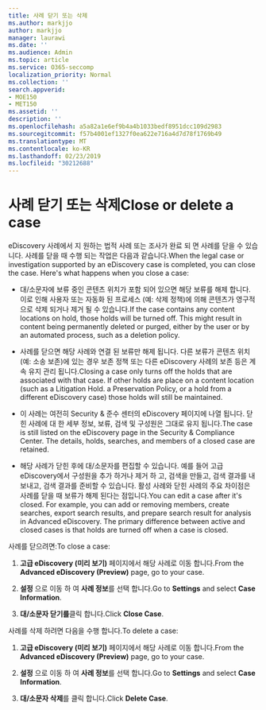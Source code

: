 ```yaml
---
title: 사례 닫기 또는 삭제
ms.author: markjjo
author: markjjo
manager: laurawi
ms.date: ''
ms.audience: Admin
ms.topic: article
ms.service: O365-seccomp
localization_priority: Normal
ms.collection: ''
search.appverid:
- MOE150
- MET150
ms.assetid: ''
description: ''
ms.openlocfilehash: a5a82a1e6ef9b4a4b1033bedf8951dcc109d2983
ms.sourcegitcommit: f57b4001ef1327f0ea622e716a4d7d78f1769b49
ms.translationtype: MT
ms.contentlocale: ko-KR
ms.lasthandoff: 02/23/2019
ms.locfileid: "30212688"
---
```

# <a name="close-or-delete-a-case"></a><span data-ttu-id="56e35-102">사례 닫기 또는 삭제</span><span class="sxs-lookup"><span data-stu-id="56e35-102">Close or delete a case</span></span>

<span data-ttu-id="56e35-p101">eDiscovery 사례에서 지 원하는 법적 사례 또는 조사가 완료 되 면 사례를 닫을 수 있습니다. 사례를 닫을 때 수행 되는 작업은 다음과 같습니다.</span><span class="sxs-lookup"><span data-stu-id="56e35-p101">When the legal case or investigation supported by an eDiscovery case is completed, you can close the case. Here's what happens when you close a case:</span></span>

- <span data-ttu-id="56e35-p102">대/소문자에 보류 중인 콘텐츠 위치가 포함 되어 있으면 해당 보류를 해제 합니다. 이로 인해 사용자 또는 자동화 된 프로세스 (예: 삭제 정책)에 의해 콘텐츠가 영구적으로 삭제 되거나 제거 될 수 있습니다.</span><span class="sxs-lookup"><span data-stu-id="56e35-p102">If the case contains any content locations on hold, those holds will be turned off. This might result in content being permanently deleted or purged, either by the user or by an automated process, such as a deletion policy.</span></span>

- <span data-ttu-id="56e35-p103">사례를 닫으면 해당 사례와 연결 된 보류만 해제 됩니다. 다른 보류가 콘텐츠 위치 (예: 소송 보존)에 있는 경우 보존 정책 또는 다른 eDiscovery 사례의 보존 등은 계속 유지 관리 됩니다.</span><span class="sxs-lookup"><span data-stu-id="56e35-p103">Closing a case only turns off the holds that are associated with that case. If other holds are place on a content location (such as a Litigation Hold. a Preservation Policy, or a hold from a different eDiscovery case) those holds will still be maintained.</span></span>

- <span data-ttu-id="56e35-p104">이 사례는 여전히 Security & 준수 센터의 eDiscovery 페이지에 나열 됩니다. 닫힌 사례에 대 한 세부 정보, 보류, 검색 및 구성원은 그대로 유지 됩니다.</span><span class="sxs-lookup"><span data-stu-id="56e35-p104">The case is still listed on the eDiscovery page in the Security & Compliance Center. The details, holds, searches, and members of a closed case are retained.</span></span>

- <span data-ttu-id="56e35-p105">해당 사례가 닫힌 후에 대/소문자를 편집할 수 있습니다. 예를 들어 고급 eDiscovery에서 구성원을 추가 하거나 제거 하 고, 검색을 만들고, 검색 결과를 내보내고, 검색 결과를 준비할 수 있습니다. 활성 사례와 닫힌 사례의 주요 차이점은 사례를 닫을 때 보류가 해제 된다는 점입니다.</span><span class="sxs-lookup"><span data-stu-id="56e35-p105">You can edit a case after it's closed. For example, you can add or removing members, create searches, export search results, and prepare search result for analysis in Advanced eDiscovery. The primary difference between active and closed cases is that holds are turned off when a case is closed.</span></span>

<span data-ttu-id="56e35-115">사례를 닫으려면:</span><span class="sxs-lookup"><span data-stu-id="56e35-115">To close a case:</span></span>

1. <span data-ttu-id="56e35-116">**고급 eDiscovery (미리 보기)** 페이지에서 해당 사례로 이동 합니다.</span><span class="sxs-lookup"><span data-stu-id="56e35-116">From the **Advanced eDiscovery (Preview)** page, go to your case.</span></span>

2. <span data-ttu-id="56e35-117">**설정** 으로 이동 하 여 **사례 정보**를 선택 합니다.</span><span class="sxs-lookup"><span data-stu-id="56e35-117">Go to **Settings** and select **Case Information**.</span></span> 

3. <span data-ttu-id="56e35-118">**대/소문자 닫기를**클릭 합니다.</span><span class="sxs-lookup"><span data-stu-id="56e35-118">Click **Close Case**.</span></span> 

<span data-ttu-id="56e35-119">사례를 삭제 하려면 다음을 수행 합니다.</span><span class="sxs-lookup"><span data-stu-id="56e35-119">To delete a case:</span></span>

1. <span data-ttu-id="56e35-120">**고급 eDiscovery (미리 보기)** 페이지에서 해당 사례로 이동 합니다.</span><span class="sxs-lookup"><span data-stu-id="56e35-120">From the **Advanced eDiscovery (Preview)** page, go to your case.</span></span>

2. <span data-ttu-id="56e35-121">**설정** 으로 이동 하 여 **사례 정보**를 선택 합니다.</span><span class="sxs-lookup"><span data-stu-id="56e35-121">Go to **Settings** and select **Case Information**.</span></span> 

3. <span data-ttu-id="56e35-122">**대/소문자 삭제**를 클릭 합니다.</span><span class="sxs-lookup"><span data-stu-id="56e35-122">Click **Delete Case**.</span></span> 
